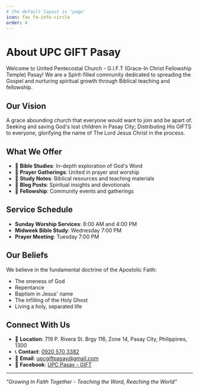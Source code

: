 ```yaml
---
# the default layout is 'page'
icon: fas fa-info-circle
order: 4
---
```


# About UPC GIFT Pasay

Welcome to United Pentecostal Church - G.I.F.T (Grace-In Christ Fellowship Temple) Pasay! We are a Spirit-filled community dedicated to spreading the Gospel and nurturing spiritual growth through Biblical teaching and fellowship.

## Our Vision

A grace abounding church that everyone would want to join and be apart of. Seeking and saving God's lost children in Pasay City; Distributing His GIFTS to everyone, glorifying the name of The Lord Jesus Christ in the process.

## What We Offer

- 📖 **Bible Studies**: In-depth exploration of God's Word
- 🙏 **Prayer Gatherings**: United in prayer and worship
- 📝 **Study Notes**: Biblical resources and teaching materials
- 💭 **Blog Posts**: Spiritual insights and devotionals
- 🤝 **Fellowship**: Community events and gatherings

## Service Schedule

- **Sunday Worship Services**: 8:00 AM and 4:00 PM
- **Midweek Bible Study**: Wednesday 7:00 PM
- **Prayer Meeting**: Tuesday 7:00 PM

## Our Beliefs

We believe in the fundamental doctrine of the Apostolic Faith:

- The oneness of God
- Repentance
- Baptism in Jesus' name
- The infilling of the Holy Ghost
- Living a holy, separated life

## Connect With Us

- 📍 **Location**: 719 P. Rivera St. Brgy 116, Zone 14, Pasay City, Philippines, 1300
- 📞 **Contact**: <a href="tel:09205703382">0920 570 3382</a>
- 📧 **Email**: <a href="mailto:upcgiftpasay@gmail.com">upcgiftpasay@gmail.com</a>
- 📱 **Facebook**: <a href="https://www.facebook.com/GIFTPASAY" target="_blank">UPC Pasay - GIFT</a>

---

_"Growing In Faith Together - Teaching the Word, Reaching the World"_
